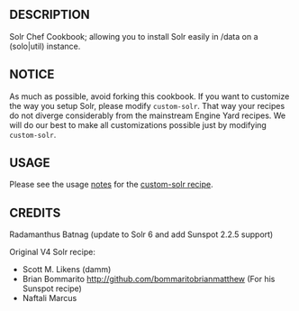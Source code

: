 ## DESCRIPTION

Solr Chef Cookbook; allowing you to install Solr easily in /data on a (solo|util) instance.

## NOTICE

As much as possible, avoid forking this cookbook. If you want to customize the way you setup Solr, please modify `custom-solr`. That way your recipes do not diverge considerably from the mainstream Engine Yard recipes. We will do our best to make all customizations possible just by modifying `custom-solr`.

## USAGE

Please see the usage [notes](../custom-solr/README.md#usage) for the [custom-solr recipe](../custom-solr/).

## CREDITS

Radamanthus Batnag (update to Solr 6 and add Sunspot 2.2.5 support)

Original V4 Solr recipe:

* Scott M. Likens (damm)
* Brian Bommarito http://github.com/bommaritobrianmatthew (For his Sunspot recipe)
* Naftali Marcus

